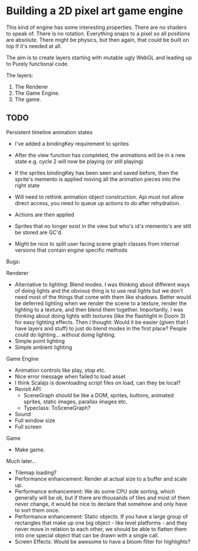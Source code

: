 # Building a 2D pixel art game engine
This kind of engine has some interesting properties.
There are no shaders to speak of.
There is no rotation.
Everything snaps to a pixel so all positions are absolute.
There might be physics, but then again, that could be built on top if it's needed at all.

The aim is to create layers starting with mutable ugly WebGL and leading up to Purely functional code.

The layers:
1. The Renderer
2. The Game Engine.
3. The game.

## TODO

Persistent timeline animation states
 - I've added a bindingKey requirement to sprites
 - After the view function has completed, the animations will be in a new state e.g. cycle 2 will now be playing (or still playing)
 - If the sprites bindingKey has been seen and saved before, then the sprite's memento is applied moving all the animation pieces into the right state
 - Will need to rethink animation object construction. Api must not allow direct access, you need to queue up actions to do after rehydration.
 - Actions are then applied
 - Sprites that no longer exist in the view but who's id's memento's are still be stored are GC'd.

- Might be nice to split user facing scene graph classes from internal versions that contain engine specific methods

Bugs:

Renderer
- Alternative to lighting: Blend modes.
 I was thinking about different ways of doing lights and the obvious thing is to use real
 lights but we don't need most of the things that come with them like shadows.
 Better would be deferred lighting when we render the scene to a texture, render the
 lighting to a texture, and then blend them together.
 Importantly, I was thinking about doing lights with textures (like the flashlight in Doom 3)
 for easy lighting effects.
 Then I thought: Would it be easier (given that I have layers and stuff) to just do blend modes
 in the first place? People could do lighting... without doing lighting.
- Simple point lighting
- Simple ambient lighting

Game Engine
- Animation controls like play, stop etc.
- Nice error message when failed to load asset
- I think Scalajs is downloading script files on load, can they be local?
- Revisit API
  - SceneGraph should be like a DOM, sprites, buttons, animated sprites, static images, parallax images etc.
  - Typeclass: ToSceneGraph?
- Sound
- Full window size
- Full screen

Game
- Make game.


Much later...
- Tilemap loading?
- Performance enhancement: Render at actual size to a buffer and scale up.
- Performance enhancement: We do some CPU side sorting, which generally will be ok, but if there are thousands of tiles and most of them never change, it would be nice to declare that somehow and only have to sort them once.
- Performance enhancement: Static objects. If you have a large group of rectangles that make up one big object - like level platforms - and they never move in relation to each other, we should be able to flatten them into one special object that can be drawn with a single call.
- Screen Effects: Would be awesome to have a bloom fliter for highlights?
